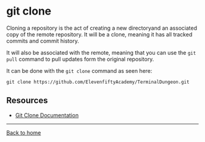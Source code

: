 # git clone

Cloning a repository is the act of creating a new directoryand an associated copy of the remote repository. It will be a clone, meaning it has all tracked commits and commit history. 

It will also be associated with the remote, meaning that you can use the `git pull` command to pull updates form the original repository.

It can be done with the `git clone` command as seen here:

```
git clone https://github.com/ElevenfiftyAcademy/TerminalDungeon.git
```

## Resources
- [Git Clone Documentation](https://git-scm.com/docs/git-clone)
---

[Back to home](./README.MD)
